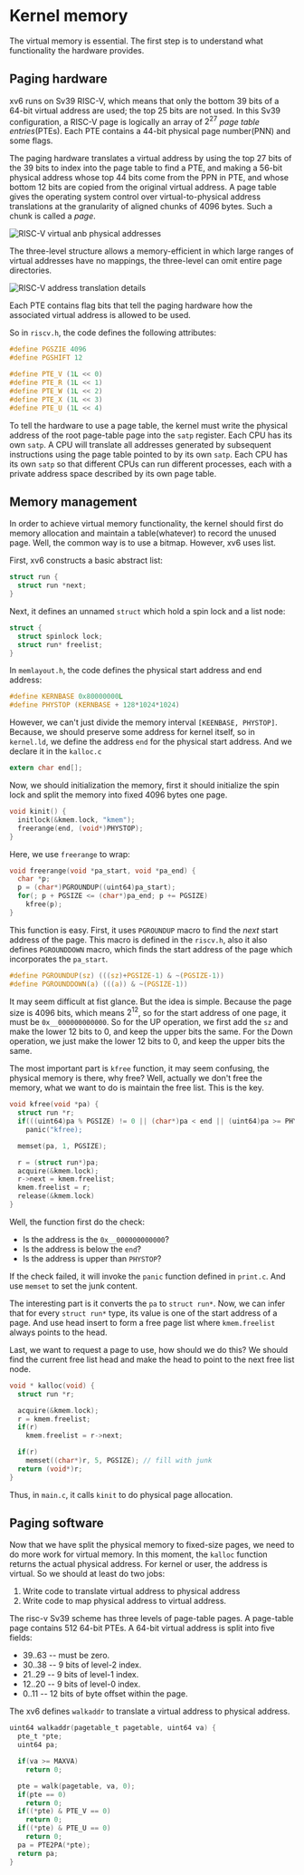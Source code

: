 # Kernel memory

The virtual memory is essential. The first step is to understand
what functionality the hardware provides.

## Paging hardware

xv6 runs on Sv39 RISC-V, which means that only the bottom 39 bits
of a 64-bit virtual address are used; the top 25 bits are not used.
In this Sv39 configuration, a RISC-V page is logically an array
of $2^{27}$ *page table entries*(PTEs). Each PTE contains a 44-bit physical
page number(PNN) and some flags.

The paging hardware translates a virtual address by using the top 27
bits of the 39 bits to index into the page table to find a PTE,
and making a 56-bit physical address whose top 44 bits come from the PPN in PTE,
and whose bottom 12 bits are copied from the original virtual address.
A page table gives the operating system control over virtual-to-physical
address translations at the granularity of aligned chunks of
4096 bytes. Such a chunk is called a *page*.

![RISC-V virtual anb physical addresses](https://s2.loli.net/2022/06/06/tULIYEdGh3j9F1o.png)

The three-level structure allows a memory-efficient in which large
ranges of virtual addresses have no mappings, the three-level
can omit entire page directories.

![RISC-V address translation details](https://s2.loli.net/2022/06/06/pFzaiEU7LS2ZdAX.png)

Each PTE contains flag bits that tell the paging hardware how
the associated virtual address is allowed to be used.

So in `riscv.h`, the code defines the following attributes:

```c
#define PGSZIE 4096
#define PGSHIFT 12

#define PTE_V (1L << 0)
#define PTE_R (1L << 1)
#define PTE_W (1L << 2)
#define PTE_X (1L << 3)
#define PTE_U (1L << 4)
```

To tell the hardware to use a page table, the kernel must write
the physical address of the root page-table page into the `satp` register.
Each CPU has its own `satp`. A CPU will translate all addresses generated
by subsequent instructions using the page table pointed to by its
own `satp`. Each CPU has its own `satp` so that different CPUs can
run different processes, each with a private address space described
by its own page table.

## Memory management

In order to achieve virtual memory functionality, the kernel should first
do memory allocation and maintain a table(whatever) to record the unused page.
Well, the common way is to use a bitmap. However, xv6 uses list.

First, xv6 constructs a basic abstract list:

```c
struct run {
  struct run *next;
}
```

Next, it defines an unnamed `struct` which hold a spin lock and a list node:

```c
struct {
  struct spinlock lock;
  struct run* freelist;
}
```

In `memlayout.h`, the code defines the physical start address and end address:

```c
#define KERNBASE 0x80000000L
#define PHYSTOP (KERNBASE + 128*1024*1024)
```

However, we can't just divide the memory interval `[KEENBASE, PHYSTOP]`.
Because, we should preserve some address for kernel itself, so in
`kernel.ld`, we define the address `end` for the physical start address.
And we declare it in the `kalloc.c`

```c
extern char end[];
```

Now, we should initialization the memory, first it should initialize
the spin lock and split the memory into fixed 4096 bytes one page.

```c
void kinit() {
  initlock(&kmem.lock, "kmem");
  freerange(end, (void*)PHYSTOP);
}
```

Here, we use `freerange` to wrap:

```c
void freerange(void *pa_start, void *pa_end) {
  char *p;
  p = (char*)PGROUNDUP((uint64)pa_start);
  for(; p + PGSIZE <= (char*)pa_end; p += PGSIZE)
    kfree(p);
}
```

This function is easy. First, it uses `PGROUNDUP` macro to find
the *next* start address of the page. This macro is defined in the `riscv.h`,
also it also defines `PGROUNDDOWN` macro, which finds the start address of the page
which incorporates the `pa_start`.

```c
#define PGROUNDUP(sz) (((sz)+PGSIZE-1) & ~(PGSIZE-1))
#define PGROUNDDOWN(a) (((a)) & ~(PGSIZE-1))
```

It may seem difficult at fist glance. But the idea is simple. Because the page
size is 4096 bits, which means $2^12$, so for the start address of one
page, it must be `0x__000000000000`. So for the UP operation,
we first add the `sz` and make the lower 12 bits to 0, and keep the upper bits the same.
For the Down operation, we just make the lower 12 bits to 0, and keep the upper bits the same.

The most important part is `kfree` function, it may seem confusing, the physical
memory is there, why free? Well, actually we don't free the memory,
what we want to do is maintain the free list. This is the key.

```c
void kfree(void *pa) {
  struct run *r;
  if(((uint64)pa % PGSIZE) != 0 || (char*)pa < end || (uint64)pa >= PHYSTOP)
    panic("kfree);

  memset(pa, 1, PGSIZE);

  r = (struct run*)pa;
  acquire(&kmem.lock);
  r->next = kmem.freelist;
  kmem.freelist = r;
  release(&kmem.lock)
}
```

Well, the function first do the check:

+ Is the address is the `0x__000000000000`?
+ Is the address is below the `end`?
+ Is the address is upper than `PHYSTOP`?

If the check failed, it will invoke the `panic` function defined in `print.c`.
And use `memset` to set the junk content.

The interesting part is it converts the `pa` to `struct run*`. Now,
we can infer that for every `struct run*` type, its value is one of
the start address of a page. And use head insert to form a free page
list where `kmem.freelist` always points to the head.

Last, we want to request a page to use, how should we do this? We should
find the current free list head and make the head to point to the next free list node.

```c
void * kalloc(void) {
  struct run *r;

  acquire(&kmem.lock);
  r = kmem.freelist;
  if(r)
    kmem.freelist = r->next;

  if(r)
    memset((char*)r, 5, PGSIZE); // fill with junk
  return (void*)r;
}
```

Thus, in `main.c`, it calls `kinit` to do physical page allocation.

## Paging software

Now that we have split the physical memory to fixed-size pages, we
need to do more work for virtual memory. In this moment, the `kalloc` function
returns the actual physical address. For kernel or user, the address is virtual.
So we should at least do two jobs:

1. Write code to translate virtual address to physical address
2. Write code to map physical address to virtual address.

The risc-v Sv39 scheme has three levels of page-table pages. A page-table page
contains 512 64-bit PTEs. A 64-bit virtual address is split into
five fields:

+ 39..63 -- must be zero.
+ 30..38 -- 9 bits of level-2 index.
+ 21..29 -- 9 bits of level-1 index.
+ 12..20 -- 9 bits of level-0 index.
+ 0..11  -- 12 bits of byte offset within the page.

The xv6 defines `walkaddr` to translate a virtual address to physical address.

```c
uint64 walkaddr(pagetable_t pagetable, uint64 va) {
  pte_t *pte;
  uint64 pa;

  if(va >= MAXVA)
    return 0;

  pte = walk(pagetable, va, 0);
  if(pte == 0)
    return 0;
  if((*pte) & PTE_V == 0)
    return 0;
  if((*pte) & PTE_U == 0)
    return 0;
  pa = PTE2PA(*pte);
  return pa;
}
```
